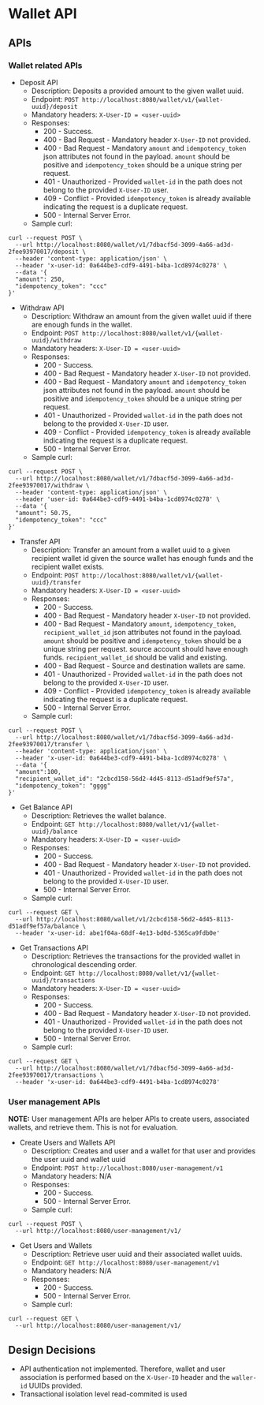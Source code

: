 # Wallet API

## APIs

### Wallet related APIs

* Deposit API
    * Description: Deposits a provided amount to the given wallet uuid.
    * Endpoint: `POST http://localhost:8080/wallet/v1/{wallet-uuid}/deposit`
    * Mandatory headers: `X-User-ID = <user-uuid>`
    * Responses:
        * 200 - Success.
        * 400 - Bad Request - Mandatory header `X-User-ID` not provided.
        * 400 - Bad Request - Mandatory `amount` and `idempotency_token` json attributes not found in the payload.
          `amount` should be positive and `idempotency_token` should be a unique string per request.
        * 401 - Unauthorized - Provided `wallet-id` in the path does not belong to the provided `X-User-ID` user.
        * 409 - Conflict - Provided `idempotency_token` is already available indicating the request is a duplicate
          request.
        * 500 - Internal Server Error.
    * Sample curl:

```
curl --request POST \
  --url http://localhost:8080/wallet/v1/7dbacf5d-3099-4a66-ad3d-2fee93970017/deposit \
  --header 'content-type: application/json' \
  --header 'x-user-id: 0a644be3-cdf9-4491-b4ba-1cd8974c0278' \
  --data '{
  "amount": 250,
  "idempotency_token": "ccc"
}'
```

* Withdraw API
    * Description: Withdraw an amount from the given wallet uuid if there are enough funds in the wallet.
    * Endpoint: `POST http://localhost:8080/wallet/v1/{wallet-uuid}/withdraw`
    * Mandatory headers: `X-User-ID = <user-uuid>`
    * Responses:
        * 200 - Success.
        * 400 - Bad Request - Mandatory header `X-User-ID` not provided.
        * 400 - Bad Request - Mandatory `amount` and `idempotency_token` json attributes not found in the payload.
          `amount` should be positive and `idempotency_token` should be a unique string per request.
        * 401 - Unauthorized - Provided `wallet-id` in the path does not belong to the provided `X-User-ID` user.
        * 409 - Conflict - Provided `idempotency_token` is already available indicating the request is a duplicate
          request.
        * 500 - Internal Server Error.
    * Sample curl:

```
curl --request POST \
  --url http://localhost:8080/wallet/v1/7dbacf5d-3099-4a66-ad3d-2fee93970017/withdraw \
  --header 'content-type: application/json' \
  --header 'user-id: 0a644be3-cdf9-4491-b4ba-1cd8974c0278' \
  --data '{
  "amount": 50.75,
  "idempotency_token": "ccc"
}'
```

* Transfer API
    * Description: Transfer an amount from a wallet uuid to a given recipient wallet id given the source wallet has
      enough funds and the recipient wallet exists.
    * Endpoint: `POST http://localhost:8080/wallet/v1/{wallet-uuid}/transfer`
    * Mandatory headers: `X-User-ID = <user-uuid>`
    * Responses:
        * 200 - Success.
        * 400 - Bad Request - Mandatory header `X-User-ID` not provided.
        * 400 - Bad Request - Mandatory `amount`, `idempotency_token`, `recipient_wallet_id` json attributes not found
          in the payload. `amount` should be positive and `idempotency_token` should be a unique string per request.
          source account should have enough funds. `recipient_wallet_id` should be valid and existing.
        * 400 - Bad Request - Source and destination wallets are same.
        * 401 - Unauthorized - Provided `wallet-id` in the path does not belong to the provided `X-User-ID` user.
        * 409 - Conflict - Provided `idempotency_token` is already available indicating the request is a duplicate
          request.
        * 500 - Internal Server Error.
    * Sample curl:

```
curl --request POST \
  --url http://localhost:8080/wallet/v1/7dbacf5d-3099-4a66-ad3d-2fee93970017/transfer \
  --header 'content-type: application/json' \
  --header 'x-user-id: 0a644be3-cdf9-4491-b4ba-1cd8974c0278' \
  --data '{
  "amount":100,
  "recipient_wallet_id": "2cbcd158-56d2-4d45-8113-d51adf9ef57a",
  "idempotency_token": "gggg"
}'
```

* Get Balance API
    * Description: Retrieves the wallet balance.
    * Endpoint: `GET http://localhost:8080/wallet/v1/{wallet-uuid}/balance`
    * Mandatory headers: `X-User-ID = <user-uuid>`
    * Responses:
        * 200 - Success.
        * 400 - Bad Request - Mandatory header `X-User-ID` not provided.
        * 401 - Unauthorized - Provided `wallet-id` in the path does not belong to the provided `X-User-ID` user.
        * 500 - Internal Server Error.
    * Sample curl:

```
curl --request GET \
  --url http://localhost:8080/wallet/v1/2cbcd158-56d2-4d45-8113-d51adf9ef57a/balance \
  --header 'x-user-id: abe1f04a-68df-4e13-bd0d-5365ca9fdb0e'
```

* Get Transactions API
    * Description: Retrieves the transactions for the provided wallet in chronological descending order.
    * Endpoint: `GET http://localhost:8080/wallet/v1/{wallet-uuid}/transactions`
    * Mandatory headers: `X-User-ID = <user-uuid>`
    * Responses:
        * 200 - Success.
        * 400 - Bad Request - Mandatory header `X-User-ID` not provided.
        * 401 - Unauthorized - Provided `wallet-id` in the path does not belong to the provided `X-User-ID` user.
        * 500 - Internal Server Error.
    * Sample curl:

```
curl --request GET \
  --url http://localhost:8080/wallet/v1/7dbacf5d-3099-4a66-ad3d-2fee93970017/transactions \
  --header 'x-user-id: 0a644be3-cdf9-4491-b4ba-1cd8974c0278'
```

### User management APIs

**NOTE:** User management APIs are helper APIs to create users, associated wallets, and retrieve them. This is not for
evaluation.

* Create Users and Wallets API
    * Description: Creates and user and a wallet for that user and provides the user uuid and wallet uuid
    * Endpoint: `POST http://localhost:8080/user-management/v1`
    * Mandatory headers: N/A
    * Responses:
        * 200 - Success.
        * 500 - Internal Server Error.
    * Sample curl:

```
curl --request POST \
  --url http://localhost:8080/user-management/v1/
```

* Get Users and Wallets
    * Description: Retrieve user uuid and their associated wallet uuids.
    * Endpoint: `GET http://localhost:8080/user-management/v1`
    * Mandatory headers: N/A
    * Responses:
        * 200 - Success.
        * 500 - Internal Server Error.
    * Sample curl:

```
curl --request GET \
  --url http://localhost:8080/user-management/v1/
```

## Design Decisions
* API authentication not implemented. Therefore, wallet and user association is performed based on the `X-User-ID` header and the `waller-id` UUIDs provided.
* Transactional isolation level read-commited is used
